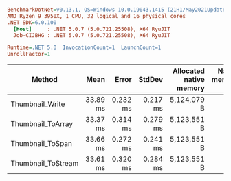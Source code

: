 ``` ini

BenchmarkDotNet=v0.13.1, OS=Windows 10.0.19043.1415 (21H1/May2021Update)
AMD Ryzen 9 3950X, 1 CPU, 32 logical and 16 physical cores
.NET SDK=6.0.100
  [Host]     : .NET 5.0.7 (5.0.721.25508), X64 RyuJIT
  Job-CIJBHG : .NET 5.0.7 (5.0.721.25508), X64 RyuJIT

Runtime=.NET 5.0  InvocationCount=1  LaunchCount=1  
UnrollFactor=1  

```
|             Method |     Mean |    Error |   StdDev | Allocated native memory | Native memory leak | Allocated |
|------------------- |---------:|---------:|---------:|------------------------:|-------------------:|----------:|
|    Thumbnail_Write | 33.89 ms | 0.232 ms | 0.217 ms |             5,124,079 B |                  - |     288 B |
|  Thumbnail_ToArray | 33.37 ms | 0.314 ms | 0.279 ms |             5,123,551 B |                  - |  66,408 B |
|   Thumbnail_ToSpan | 33.66 ms | 0.272 ms | 0.241 ms |             5,123,551 B |                  - |     120 B |
| Thumbnail_ToStream | 33.61 ms | 0.320 ms | 0.284 ms |             5,123,551 B |                  - |  66,472 B |
